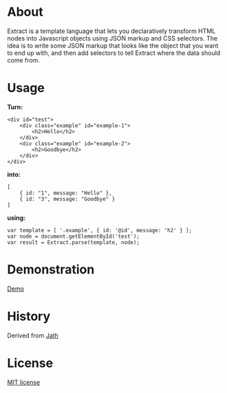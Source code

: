 # About

Extract is a template language that lets you declaratively transform HTML nodes into
Javascript objects using JSON markup and CSS selectors. The idea is to write
some JSON markup that looks like the object that you want to end up with, and then
add selectors to tell Extract where the data should come from.

# Usage

**Turn:**

	<div id="test">
		<div class="example" id="example-1">
			<h2>Hello</h2>
		</div>
		<div class="example" id="example-2">
			<h2>Goodbye</h2>
		</div>
	</div>

**into:**

	[
		{ id: "1", message: "Hello" },
		{ id: "3", message: "Goodbye" }
	]

**using:**

	var template = [ '.example', { id: '@id', message: 'h2' } ];
	var node = document.getElementById('test');
	var result = Extract.parse(template, node);
	
# Demonstration

[Demo](http://git.macropus.org/extract/demo/)

# History

Derived from [Jath](https://github.com/dnewcome/jath)

# License

[MIT license](http://git.macropus.org/mit-license/)
